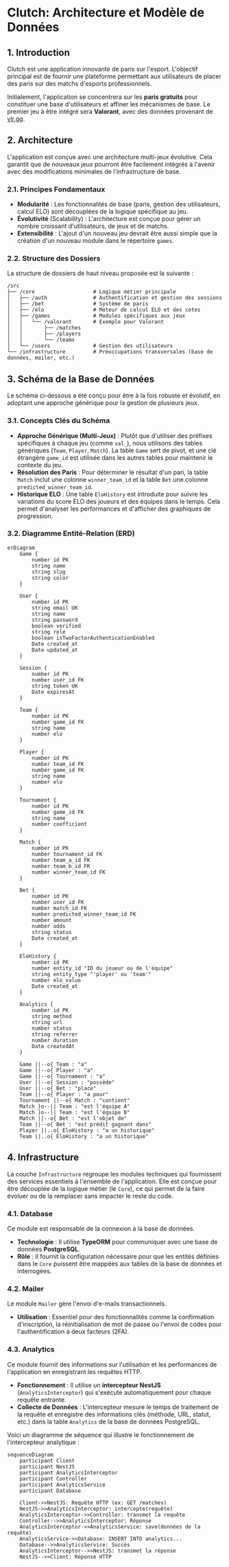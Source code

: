 # Clutch: Architecture et Modèle de Données

## 1. Introduction

Clutch est une application innovante de paris sur l'esport. L'objectif principal est de fournir une plateforme permettant aux utilisateurs de placer des paris sur des matchs d'esports professionnels.

Initialement, l'application se concentrera sur les **paris gratuits** pour constituer une base d'utilisateurs et affiner les mécanismes de base. Le premier jeu à être intégré sera **Valorant**, avec des données provenant de [vlr.gg](https://www.vlr.gg/).

## 2. Architecture

L'application est conçue avec une architecture multi-jeux évolutive. Cela garantit que de nouveaux jeux pourront être facilement intégrés à l'avenir avec des modifications minimales de l'infrastructure de base.

### 2.1. Principes Fondamentaux

- **Modularité** : Les fonctionnalités de base (paris, gestion des utilisateurs, calcul ELO) sont découplées de la logique spécifique au jeu.
- **Évolutivité** (Scalability) : L'architecture est conçue pour gérer un nombre croissant d'utilisateurs, de jeux et de matchs.
- **Extensibilité** : L'ajout d'un nouveau jeu devrait être aussi simple que la création d'un nouveau module dans le répertoire `games`.

### 2.2. Structure des Dossiers

La structure de dossiers de haut niveau proposée est la suivante :

```
/src
├── /core                   # Logique métier principale
│   ├── /auth               # Authentification et gestion des sessions
│   ├── /bet                # Système de paris
│   ├── /elo                # Moteur de calcul ELO et des cotes
│   ├── /games              # Modules spécifiques aux jeux
│   │   └── /valorant       # Exemple pour Valorant
│   │       ├── /matches
│   │       ├── /players
│   │       └── /teams
│   └── /users              # Gestion des utilisateurs
└── /infrastructure         # Préoccupations transversales (base de données, mailer, etc.)
```

## 3. Schéma de la Base de Données

Le schéma ci-dessous a été conçu pour être à la fois robuste et évolutif, en adoptant une approche générique pour la gestion de plusieurs jeux.

### 3.1. Concepts Clés du Schéma

- **Approche Générique (Multi-Jeux)** : Plutôt que d'utiliser des préfixes spécifiques à chaque jeu (comme `val_`), nous utilisons des tables génériques (`Team`, `Player`, `Match`). La table `Game` sert de pivot, et une clé étrangère `game_id` est utilisée dans les autres tables pour maintenir le contexte du jeu.
- **Résolution des Paris** : Pour déterminer le résultat d'un pari, la table `Match` inclut une colonne `winner_team_id` et la table `Bet` une colonne `predicted_winner_team_id`.
- **Historique ELO** : Une table `EloHistory` est introduite pour suivre les variations du score ELO des joueurs et des équipes dans le temps. Cela permet d'analyser les performances et d'afficher des graphiques de progression.

### 3.2. Diagramme Entité-Relation (ERD)

```mermaid
erDiagram
    Game {
        number id PK
        string name
        string slug
        string color
    }

    User {
        number id PK
        string email UK
        string name
        string password
        boolean verified
        string role
        boolean isTwoFactorAuthenticationEnabled
        Date created_at
        Date updated_at
    }

    Session {
        number id PK
        number user_id FK
        string token UK
        Date expiresAt
    }

    Team {
        number id PK
        number game_id FK
        string name
        number elo
    }

    Player {
        number id PK
        number team_id FK
        number game_id FK
        string name
        number elo
    }

    Tournament {
        number id PK
        number game_id FK
        string name
        number coefficient
    }

    Match {
        number id PK
        number tournament_id FK
        number team_a_id FK
        number team_b_id FK
        number winner_team_id FK
    }

    Bet {
        number id PK
        number user_id FK
        number match_id FK
        number predicted_winner_team_id FK
        number amount
        number odds
        string status
        Date created_at
    }

    EloHistory {
        number id PK
        number entity_id "ID du joueur ou de l'équipe"
        string entity_type "'player' ou 'team'"
        number elo_value
        Date created_at
    }

    Analytics {
        number id PK
        string method
        string url
        number status
        string referrer
        number duration
        Date createdAt
    }

    Game ||--o{ Team : "a"
    Game ||--o{ Player : "a"
    Game ||--o{ Tournament : "a"
    User ||--o{ Session : "possède"
    User ||--o{ Bet : "place"
    Team ||--o{ Player : "a pour"
    Tournament ||--o{ Match : "contient"
    Match }o--|| Team : "est l'équipe A"
    Match }o--|| Team : "est l'équipe B"
    Match ||--o{ Bet : "est l'objet de"
    Team ||--o{ Bet : "est prédit gagnant dans"
    Player ||..o{ EloHistory : "a un historique"
    Team ||..o{ EloHistory : "a un historique"
```

## 4. Infrastructure

La couche `Infrastructure` regroupe les modules techniques qui fournissent des services essentiels à l'ensemble de l'application. Elle est conçue pour être découplée de la logique métier (le `Core`), ce qui permet de la faire évoluer ou de la remplacer sans impacter le reste du code.

### 4.1. Database

Ce module est responsable de la connexion à la base de données.

- **Technologie** : Il utilise **TypeORM** pour communiquer avec une base de données **PostgreSQL**.
- **Rôle** : Il fournit la configuration nécessaire pour que les entités définies dans le `Core` puissent être mappées aux tables de la base de données et interrogées.

### 4.2. Mailer

Le module `Mailer` gère l'envoi d'e-mails transactionnels.

- **Utilisation** : Essentiel pour des fonctionnalités comme la confirmation d'inscription, la réinitialisation de mot de passe ou l'envoi de codes pour l'authentification à deux facteurs (2FA).

### 4.3. Analytics

Ce module fournit des informations sur l'utilisation et les performances de l'application en enregistrant les requêtes HTTP.

- **Fonctionnement** : Il utilise un **intercepteur NestJS** (`AnalyticsInterceptor`) qui s'exécute automatiquement pour chaque requête entrante.
- **Collecte de Données** : L'intercepteur mesure le temps de traitement de la requête et enregistre des informations clés (méthode, URL, statut, etc.) dans la table `Analytics` de la base de données PostgreSQL.

Voici un diagramme de séquence qui illustre le fonctionnement de l'intercepteur analytique :

```mermaid
sequenceDiagram
    participant Client
    participant NestJS
    participant AnalyticsInterceptor
    participant Controller
    participant AnalyticsService
    participant Database

    Client->>NestJS: Requête HTTP (ex: GET /matches)
    NestJS->>AnalyticsInterceptor: intercepte(requête)
    AnalyticsInterceptor->>Controller: transmet la requête
    Controller-->>AnalyticsInterceptor: Réponse
    AnalyticsInterceptor->>AnalyticsService: save(données de la requête)
    AnalyticsService->>Database: INSERT INTO analytics...
    Database-->>AnalyticsService: Succès
    AnalyticsInterceptor-->>NestJS: transmet la réponse
    NestJS-->>Client: Réponse HTTP
```


